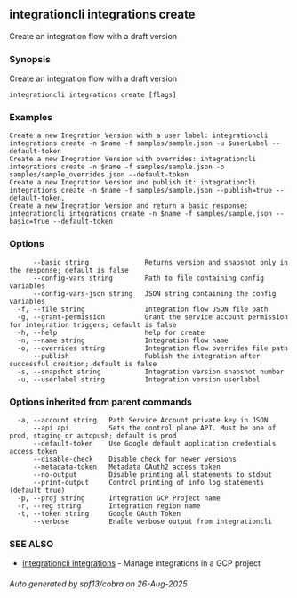 ## integrationcli integrations create

Create an integration flow with a draft version

### Synopsis

Create an integration flow with a draft version

```
integrationcli integrations create [flags]
```

### Examples

```
Create a new Inegration Version with a user label: integrationcli integrations create -n $name -f samples/sample.json -u $userLabel --default-token
Create a new Inegration Version with overrides: integrationcli integrations create -n $name -f samples/sample.json -o samples/sample_overrides.json --default-token
Create a new Inegration Version and publish it: integrationcli integrations create -n $name -f samples/sample.json --publish=true --default-token,
Create a new Inegration Version and return a basic response: integrationcli integrations create -n $name -f samples/sample.json --basic=true --default-token
```

### Options

```
      --basic string              Returns version and snapshot only in the response; default is false
      --config-vars string        Path to file containing config variables
      --config-vars-json string   JSON string containing the config variables
  -f, --file string               Integration flow JSON file path
  -g, --grant-permission          Grant the service account permission for integration triggers; default is false
  -h, --help                      help for create
  -n, --name string               Integration flow name
  -o, --overrides string          Integration flow overrides file path
      --publish                   Publish the integration after successful creation; default is false
  -s, --snapshot string           Integration version snapshot number
  -u, --userlabel string          Integration version userlabel
```

### Options inherited from parent commands

```
  -a, --account string   Path Service Account private key in JSON
      --api api          Sets the control plane API. Must be one of prod, staging or autopush; default is prod
      --default-token    Use Google default application credentials access token
      --disable-check    Disable check for newer versions
      --metadata-token   Metadata OAuth2 access token
      --no-output        Disable printing all statements to stdout
      --print-output     Control printing of info log statements (default true)
  -p, --proj string      Integration GCP Project name
  -r, --reg string       Integration region name
  -t, --token string     Google OAuth Token
      --verbose          Enable verbose output from integrationcli
```

### SEE ALSO

* [integrationcli integrations](integrationcli_integrations.md)	 - Manage integrations in a GCP project

###### Auto generated by spf13/cobra on 26-Aug-2025
